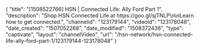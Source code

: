 {
    "title": "[1508522766] HSN | Connected Life: Ally Ford Part 1",
    "description": "Shop HSN Connected Life at https:\/\/goo.gl\/sjTNLP\n\nLearn how to get connected.",
    "channelid": "123179144",
    "videoid": "123178048",
    "date_created": "1507052268",
    "date_modified": "1508372436",
    "type": "captivate",
    "layout": "channelVideo",
    "url": "\/hsn-network\/hsn-connected-life-ally-ford-part-1\/123179144-123178048"
}